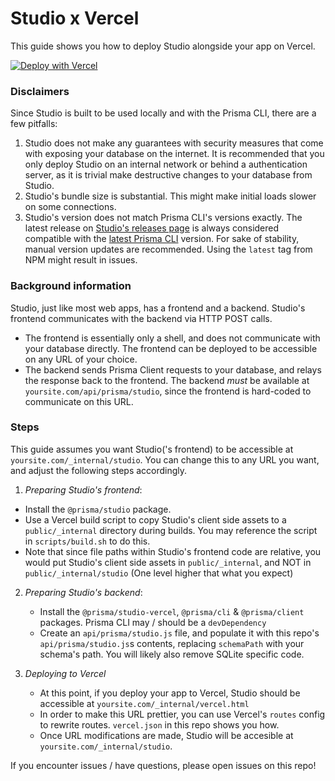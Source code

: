 # Studio x Vercel

This guide shows you how to deploy Studio alongside your app on Vercel.

[![Deploy with Vercel](https://vercel.com/button)](https://vercel.com/new/git/external?repository-url=https%3A%2F%2Fgithub.com%2Fmadebysid%2Fstudio-vercel-example%2Ftree%2Fmain)

<!-- [![Deploy with Vercel](https://vercel.com/button)](https://vercel.com/new/git/external?repository-url=https%3A%2F%2Fgithub.com%2Fprisma%2Fstudio-vercel-guide%2Ftree%2Fmain) -->

### Disclaimers

Since Studio is built to be used locally and with the Prisma CLI, there are a few pitfalls:

1. Studio does not make any guarantees with security measures that come with exposing your database on the internet. It is recommended that you only deploy Studio on an internal network or behind a authentication server, as it is trivial make destructive changes to your database from Studio.
2. Studio's bundle size is substantial. This might make initial loads slower on some connections.
3. Studio's version does not match Prisma CLI's versions exactly. The latest release on [Studio's releases page](https://github.com/prisma/studio/releases) is always considered compatible with the [latest Prisma CLI](https://github.com/prisma/prisma/releases) version. For sake of stability, manual version updates are recommended. Using the `latest` tag from NPM might result in issues.

### Background information

Studio, just like most web apps, has a frontend and a backend. Studio's frontend communicates with the backend via HTTP POST calls.

- The frontend is essentially only a shell, and does not communicate with your database directly. The frontend can be deployed to be accessible on any URL of your choice.
- The backend sends Prisma Client requests to your database, and relays the response back to the frontend. The backend _must_ be available at `yoursite.com/api/prisma/studio`, since the frontend is hard-coded to communicate on this URL.

### Steps

This guide assumes you want Studio('s frontend) to be accessible at `yoursite.com/_internal/studio`. You can change this to any URL you want, and adjust the following steps accordingly.

1. _Preparing Studio's frontend_:

- Install the `@prisma/studio` package.
- Use a Vercel build script to copy Studio's client side assets to a `public/_internal` directory during builds. You may reference the script in `scripts/build.sh` to do this.
- Note that since file paths within Studio's frontend code are relative, you would put Studio's client side assets in `public/_internal`, and NOT in `public/_internal/studio` (One level higher that what you expect)

2. _Preparing Studio's backend_:

   - Install the `@prisma/studio-vercel`, `@prisma/cli` & `@prisma/client` packages. Prisma CLI may / should be a `devDependency`
   - Create an `api/prisma/studio.js` file, and populate it with this repo's `api/prisma/studio.js`s contents, replacing `schemaPath` with your schema's path. You will likely also remove SQLite specific code.

3. _Deploying to Vercel_
   - At this point, if you deploy your app to Vercel, Studio should be accessible at `yoursite.com/_internal/vercel.html`
   - In order to make this URL prettier, you can use Vercel's `routes` config to rewrite routes. `vercel.json` in this repo shows you how.
   - Once URL modifications are made, Studio will be accesible at `yoursite.com/_internal/studio`.

If you encounter issues / have questions, please open issues on this repo!
